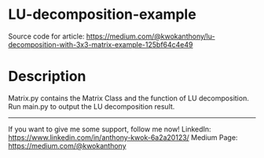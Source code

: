 # LU-decomposition-example
 Source code for article: https://medium.com/@kwokanthony/lu-decomposition-with-3x3-matrix-example-125bf64c4e49

# Description
 Matrix.py contains the Matrix Class and the function of LU decomposition.
 Run main.py to output the LU decomposition result.

------------------------------------------------
 If you want to give me some support, follow me now!
 LinkedIn: https://www.linkedin.com/in/anthony-kwok-6a2a20123/
 Medium Page: https://medium.com/@kwokanthony
